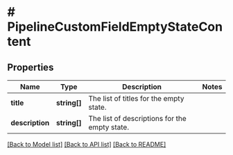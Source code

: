 # # PipelineCustomFieldEmptyStateContent

## Properties

Name | Type | Description | Notes
------------ | ------------- | ------------- | -------------
**title** | **string[]** | The list of titles for the empty state. |
**description** | **string[]** | The list of descriptions for the empty state. |

[[Back to Model list]](../../README.md#models) [[Back to API list]](../../README.md#endpoints) [[Back to README]](../../README.md)
